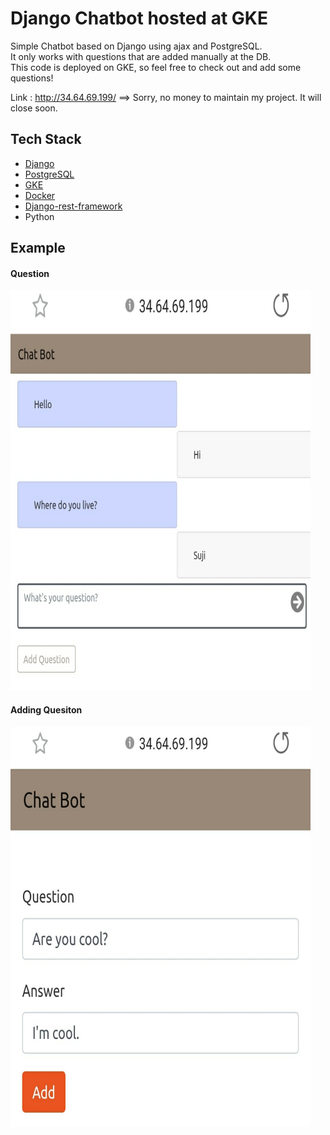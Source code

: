 # Django Chatbot hosted at GKE
 Simple Chatbot based on Django using ajax and PostgreSQL.  
 It only works with questions that are added manually at the DB.   
 This code is deployed on GKE, so feel free to check out and add some questions!
   
 Link : <http://34.64.69.199/>
 ==> Sorry, no money to maintain my project. It will close soon.
 
 ## Tech Stack
 * [Django](https://www.djangoproject.com/)  
 * [PostgreSQL](https://www.postgresql.org/)
 * [GKE](https://cloud.google.com/kubernetes-engine?)  
 * [Docker](https://www.docker.com/)  
 * [Django-rest-framework](https://www.django-rest-framework.org/)  
 * Python  
   
 ## Example  
   
 #### Question    
 <img src="screenshot/Screenshot2.jpeg" width="480" height="640">
   
   
 #### Adding Quesiton
 <img src="screenshot/Screenshot1.jpeg" width="480" height="640">
 
